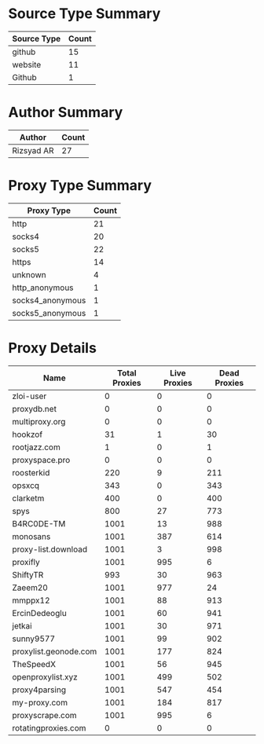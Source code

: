 # Source Type Summary

| Source Type | Count |
|-------------|-------|
| github | 15 |
| website | 11 |
| Github | 1 |


# Author Summary

| Author | Count |
|--------|-------|
| Rizsyad AR | 27 |


# Proxy Type Summary

| Proxy Type | Count |
|------------|-------|
| http | 21 |
| socks4 | 20 |
| socks5 | 22 |
| https | 14 |
| unknown | 4 |
| http_anonymous | 1 |
| socks4_anonymous | 1 |
| socks5_anonymous | 1 |


# Proxy Details

| Name | Total Proxies | Live Proxies | Dead Proxies |
|------|---------------|--------------|---------------|
| zloi-user | 0 | 0 | 0 |
| proxydb.net | 0 | 0 | 0 |
| multiproxy.org | 0 | 0 | 0 |
| hookzof | 31 | 1 | 30 |
| rootjazz.com | 1 | 0 | 1 |
| proxyspace.pro | 0 | 0 | 0 |
| roosterkid | 220 | 9 | 211 |
| opsxcq | 343 | 0 | 343 |
| clarketm | 400 | 0 | 400 |
| spys | 800 | 27 | 773 |
| B4RC0DE-TM | 1001 | 13 | 988 |
| monosans | 1001 | 387 | 614 |
| proxy-list.download | 1001 | 3 | 998 |
| proxifly | 1001 | 995 | 6 |
| ShiftyTR | 993 | 30 | 963 |
| Zaeem20 | 1001 | 977 | 24 |
| mmppx12 | 1001 | 88 | 913 |
| ErcinDedeoglu | 1001 | 60 | 941 |
| jetkai | 1001 | 30 | 971 |
| sunny9577 | 1001 | 99 | 902 |
| proxylist.geonode.com | 1001 | 177 | 824 |
| TheSpeedX | 1001 | 56 | 945 |
| openproxylist.xyz | 1001 | 499 | 502 |
| proxy4parsing | 1001 | 547 | 454 |
| my-proxy.com | 1001 | 184 | 817 |
| proxyscrape.com | 1001 | 995 | 6 |
| rotatingproxies.com | 0 | 0 | 0 |
